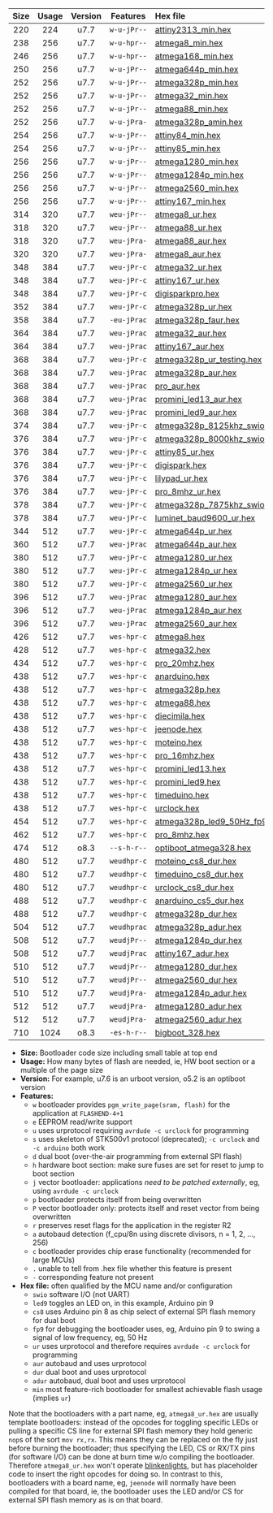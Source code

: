 |Size|Usage|Version|Features|Hex file|
|:-:|:-:|:-:|:-:|:--|
|220|224|u7.7|`w-u-jPr--`|[attiny2313_min.hex](https://raw.githubusercontent.com/stefanrueger/urboot/main/src/all/attiny2313_min.hex)|
|238|256|u7.7|`w-u-hpr--`|[atmega8_min.hex](https://raw.githubusercontent.com/stefanrueger/urboot/main/src/all/atmega8_min.hex)|
|246|256|u7.7|`w-u-hpr--`|[atmega168_min.hex](https://raw.githubusercontent.com/stefanrueger/urboot/main/src/all/atmega168_min.hex)|
|250|256|u7.7|`w-u-jPr--`|[atmega644p_min.hex](https://raw.githubusercontent.com/stefanrueger/urboot/main/src/all/atmega644p_min.hex)|
|252|256|u7.7|`w-u-jPr--`|[atmega328p_min.hex](https://raw.githubusercontent.com/stefanrueger/urboot/main/src/all/atmega328p_min.hex)|
|252|256|u7.7|`w-u-jPr--`|[atmega32_min.hex](https://raw.githubusercontent.com/stefanrueger/urboot/main/src/all/atmega32_min.hex)|
|252|256|u7.7|`w-u-jPr--`|[atmega88_min.hex](https://raw.githubusercontent.com/stefanrueger/urboot/main/src/all/atmega88_min.hex)|
|252|256|u7.7|`w-u-jPra-`|[atmega328p_amin.hex](https://raw.githubusercontent.com/stefanrueger/urboot/main/src/all/atmega328p_amin.hex)|
|254|256|u7.7|`w-u-jPr--`|[attiny84_min.hex](https://raw.githubusercontent.com/stefanrueger/urboot/main/src/all/attiny84_min.hex)|
|254|256|u7.7|`w-u-jPr--`|[attiny85_min.hex](https://raw.githubusercontent.com/stefanrueger/urboot/main/src/all/attiny85_min.hex)|
|256|256|u7.7|`w-u-jPr--`|[atmega1280_min.hex](https://raw.githubusercontent.com/stefanrueger/urboot/main/src/all/atmega1280_min.hex)|
|256|256|u7.7|`w-u-jPr--`|[atmega1284p_min.hex](https://raw.githubusercontent.com/stefanrueger/urboot/main/src/all/atmega1284p_min.hex)|
|256|256|u7.7|`w-u-jPr--`|[atmega2560_min.hex](https://raw.githubusercontent.com/stefanrueger/urboot/main/src/all/atmega2560_min.hex)|
|256|256|u7.7|`w-u-jPr--`|[attiny167_min.hex](https://raw.githubusercontent.com/stefanrueger/urboot/main/src/all/attiny167_min.hex)|
|314|320|u7.7|`weu-jPr--`|[atmega8_ur.hex](https://raw.githubusercontent.com/stefanrueger/urboot/main/src/all/atmega8_ur.hex)|
|318|320|u7.7|`weu-jPr--`|[atmega88_ur.hex](https://raw.githubusercontent.com/stefanrueger/urboot/main/src/all/atmega88_ur.hex)|
|318|320|u7.7|`weu-jPra-`|[atmega88_aur.hex](https://raw.githubusercontent.com/stefanrueger/urboot/main/src/all/atmega88_aur.hex)|
|320|320|u7.7|`weu-jPra-`|[atmega8_aur.hex](https://raw.githubusercontent.com/stefanrueger/urboot/main/src/all/atmega8_aur.hex)|
|348|384|u7.7|`weu-jPr-c`|[atmega32_ur.hex](https://raw.githubusercontent.com/stefanrueger/urboot/main/src/all/atmega32_ur.hex)|
|348|384|u7.7|`weu-jPr-c`|[attiny167_ur.hex](https://raw.githubusercontent.com/stefanrueger/urboot/main/src/all/attiny167_ur.hex)|
|348|384|u7.7|`weu-jPr-c`|[digisparkpro.hex](https://raw.githubusercontent.com/stefanrueger/urboot/main/src/all/digisparkpro.hex)|
|352|384|u7.7|`weu-jPr-c`|[atmega328p_ur.hex](https://raw.githubusercontent.com/stefanrueger/urboot/main/src/all/atmega328p_ur.hex)|
|358|384|u7.7|`-eu-jPrac`|[atmega328p_faur.hex](https://raw.githubusercontent.com/stefanrueger/urboot/main/src/all/atmega328p_faur.hex)|
|364|384|u7.7|`weu-jPrac`|[atmega32_aur.hex](https://raw.githubusercontent.com/stefanrueger/urboot/main/src/all/atmega32_aur.hex)|
|364|384|u7.7|`weu-jPrac`|[attiny167_aur.hex](https://raw.githubusercontent.com/stefanrueger/urboot/main/src/all/attiny167_aur.hex)|
|368|384|u7.7|`weu-jPr-c`|[atmega328p_ur_testing.hex](https://raw.githubusercontent.com/stefanrueger/urboot/main/src/all/atmega328p_ur_testing.hex)|
|368|384|u7.7|`weu-jPrac`|[atmega328p_aur.hex](https://raw.githubusercontent.com/stefanrueger/urboot/main/src/all/atmega328p_aur.hex)|
|368|384|u7.7|`weu-jPrac`|[pro_aur.hex](https://raw.githubusercontent.com/stefanrueger/urboot/main/src/all/pro_aur.hex)|
|368|384|u7.7|`weu-jPrac`|[promini_led13_aur.hex](https://raw.githubusercontent.com/stefanrueger/urboot/main/src/all/promini_led13_aur.hex)|
|368|384|u7.7|`weu-jPrac`|[promini_led9_aur.hex](https://raw.githubusercontent.com/stefanrueger/urboot/main/src/all/promini_led9_aur.hex)|
|374|384|u7.7|`weu-jPr-c`|[atmega328p_8125khz_swio_ur.hex](https://raw.githubusercontent.com/stefanrueger/urboot/main/src/all/atmega328p_8125khz_swio_ur.hex)|
|376|384|u7.7|`weu-jPr-c`|[atmega328p_8000khz_swio_ur.hex](https://raw.githubusercontent.com/stefanrueger/urboot/main/src/all/atmega328p_8000khz_swio_ur.hex)|
|376|384|u7.7|`weu-jPr-c`|[attiny85_ur.hex](https://raw.githubusercontent.com/stefanrueger/urboot/main/src/all/attiny85_ur.hex)|
|376|384|u7.7|`weu-jPr-c`|[digispark.hex](https://raw.githubusercontent.com/stefanrueger/urboot/main/src/all/digispark.hex)|
|376|384|u7.7|`weu-jPr-c`|[lilypad_ur.hex](https://raw.githubusercontent.com/stefanrueger/urboot/main/src/all/lilypad_ur.hex)|
|376|384|u7.7|`weu-jPr-c`|[pro_8mhz_ur.hex](https://raw.githubusercontent.com/stefanrueger/urboot/main/src/all/pro_8mhz_ur.hex)|
|378|384|u7.7|`weu-jPr-c`|[atmega328p_7875khz_swio_ur.hex](https://raw.githubusercontent.com/stefanrueger/urboot/main/src/all/atmega328p_7875khz_swio_ur.hex)|
|378|384|u7.7|`weu-jPr-c`|[luminet_baud9600_ur.hex](https://raw.githubusercontent.com/stefanrueger/urboot/main/src/all/luminet_baud9600_ur.hex)|
|344|512|u7.7|`weu-jPr-c`|[atmega644p_ur.hex](https://raw.githubusercontent.com/stefanrueger/urboot/main/src/all/atmega644p_ur.hex)|
|360|512|u7.7|`weu-jPrac`|[atmega644p_aur.hex](https://raw.githubusercontent.com/stefanrueger/urboot/main/src/all/atmega644p_aur.hex)|
|380|512|u7.7|`weu-jPr-c`|[atmega1280_ur.hex](https://raw.githubusercontent.com/stefanrueger/urboot/main/src/all/atmega1280_ur.hex)|
|380|512|u7.7|`weu-jPr-c`|[atmega1284p_ur.hex](https://raw.githubusercontent.com/stefanrueger/urboot/main/src/all/atmega1284p_ur.hex)|
|380|512|u7.7|`weu-jPr-c`|[atmega2560_ur.hex](https://raw.githubusercontent.com/stefanrueger/urboot/main/src/all/atmega2560_ur.hex)|
|396|512|u7.7|`weu-jPrac`|[atmega1280_aur.hex](https://raw.githubusercontent.com/stefanrueger/urboot/main/src/all/atmega1280_aur.hex)|
|396|512|u7.7|`weu-jPrac`|[atmega1284p_aur.hex](https://raw.githubusercontent.com/stefanrueger/urboot/main/src/all/atmega1284p_aur.hex)|
|396|512|u7.7|`weu-jPrac`|[atmega2560_aur.hex](https://raw.githubusercontent.com/stefanrueger/urboot/main/src/all/atmega2560_aur.hex)|
|426|512|u7.7|`wes-hpr-c`|[atmega8.hex](https://raw.githubusercontent.com/stefanrueger/urboot/main/src/all/atmega8.hex)|
|428|512|u7.7|`wes-hpr-c`|[atmega32.hex](https://raw.githubusercontent.com/stefanrueger/urboot/main/src/all/atmega32.hex)|
|434|512|u7.7|`wes-hpr-c`|[pro_20mhz.hex](https://raw.githubusercontent.com/stefanrueger/urboot/main/src/all/pro_20mhz.hex)|
|438|512|u7.7|`wes-hpr-c`|[anarduino.hex](https://raw.githubusercontent.com/stefanrueger/urboot/main/src/all/anarduino.hex)|
|438|512|u7.7|`wes-hpr-c`|[atmega328p.hex](https://raw.githubusercontent.com/stefanrueger/urboot/main/src/all/atmega328p.hex)|
|438|512|u7.7|`wes-hpr-c`|[atmega88.hex](https://raw.githubusercontent.com/stefanrueger/urboot/main/src/all/atmega88.hex)|
|438|512|u7.7|`wes-hpr-c`|[diecimila.hex](https://raw.githubusercontent.com/stefanrueger/urboot/main/src/all/diecimila.hex)|
|438|512|u7.7|`wes-hpr-c`|[jeenode.hex](https://raw.githubusercontent.com/stefanrueger/urboot/main/src/all/jeenode.hex)|
|438|512|u7.7|`wes-hpr-c`|[moteino.hex](https://raw.githubusercontent.com/stefanrueger/urboot/main/src/all/moteino.hex)|
|438|512|u7.7|`wes-hpr-c`|[pro_16mhz.hex](https://raw.githubusercontent.com/stefanrueger/urboot/main/src/all/pro_16mhz.hex)|
|438|512|u7.7|`wes-hpr-c`|[promini_led13.hex](https://raw.githubusercontent.com/stefanrueger/urboot/main/src/all/promini_led13.hex)|
|438|512|u7.7|`wes-hpr-c`|[promini_led9.hex](https://raw.githubusercontent.com/stefanrueger/urboot/main/src/all/promini_led9.hex)|
|438|512|u7.7|`wes-hpr-c`|[timeduino.hex](https://raw.githubusercontent.com/stefanrueger/urboot/main/src/all/timeduino.hex)|
|438|512|u7.7|`wes-hpr-c`|[urclock.hex](https://raw.githubusercontent.com/stefanrueger/urboot/main/src/all/urclock.hex)|
|454|512|u7.7|`wes-hpr-c`|[atmega328p_led9_50Hz_fp9.hex](https://raw.githubusercontent.com/stefanrueger/urboot/main/src/all/atmega328p_led9_50Hz_fp9.hex)|
|462|512|u7.7|`wes-hpr-c`|[pro_8mhz.hex](https://raw.githubusercontent.com/stefanrueger/urboot/main/src/all/pro_8mhz.hex)|
|474|512|o8.3|`--s-h-r--`|[optiboot_atmega328.hex](https://raw.githubusercontent.com/stefanrueger/urboot/main/src/all/optiboot_atmega328.hex)|
|480|512|u7.7|`weudhpr-c`|[moteino_cs8_dur.hex](https://raw.githubusercontent.com/stefanrueger/urboot/main/src/all/moteino_cs8_dur.hex)|
|480|512|u7.7|`weudhpr-c`|[timeduino_cs8_dur.hex](https://raw.githubusercontent.com/stefanrueger/urboot/main/src/all/timeduino_cs8_dur.hex)|
|480|512|u7.7|`weudhpr-c`|[urclock_cs8_dur.hex](https://raw.githubusercontent.com/stefanrueger/urboot/main/src/all/urclock_cs8_dur.hex)|
|488|512|u7.7|`weudhpr-c`|[anarduino_cs5_dur.hex](https://raw.githubusercontent.com/stefanrueger/urboot/main/src/all/anarduino_cs5_dur.hex)|
|488|512|u7.7|`weudhpr-c`|[atmega328p_dur.hex](https://raw.githubusercontent.com/stefanrueger/urboot/main/src/all/atmega328p_dur.hex)|
|504|512|u7.7|`weudhprac`|[atmega328p_adur.hex](https://raw.githubusercontent.com/stefanrueger/urboot/main/src/all/atmega328p_adur.hex)|
|508|512|u7.7|`weudjPr--`|[atmega1284p_dur.hex](https://raw.githubusercontent.com/stefanrueger/urboot/main/src/all/atmega1284p_dur.hex)|
|508|512|u7.7|`weudjPrac`|[attiny167_adur.hex](https://raw.githubusercontent.com/stefanrueger/urboot/main/src/all/attiny167_adur.hex)|
|510|512|u7.7|`weudjPr--`|[atmega1280_dur.hex](https://raw.githubusercontent.com/stefanrueger/urboot/main/src/all/atmega1280_dur.hex)|
|510|512|u7.7|`weudjPr--`|[atmega2560_dur.hex](https://raw.githubusercontent.com/stefanrueger/urboot/main/src/all/atmega2560_dur.hex)|
|510|512|u7.7|`weudjPra-`|[atmega1284p_adur.hex](https://raw.githubusercontent.com/stefanrueger/urboot/main/src/all/atmega1284p_adur.hex)|
|512|512|u7.7|`weudjPra-`|[atmega1280_adur.hex](https://raw.githubusercontent.com/stefanrueger/urboot/main/src/all/atmega1280_adur.hex)|
|512|512|u7.7|`weudjPra-`|[atmega2560_adur.hex](https://raw.githubusercontent.com/stefanrueger/urboot/main/src/all/atmega2560_adur.hex)|
|710|1024|o8.3|`-es-h-r--`|[bigboot_328.hex](https://raw.githubusercontent.com/stefanrueger/urboot/main/src/all/bigboot_328.hex)|

- **Size:** Bootloader code size including small table at top end
- **Usage:** How many bytes of flash are needed, ie, HW boot section or a multiple of the page size
- **Version:** For example, u7.6 is an urboot version, o5.2 is an optiboot version
- **Features:**
  + `w` bootloader provides `pgm_write_page(sram, flash)` for the application at `FLASHEND-4+1`
  + `e` EEPROM read/write support
  + `u` uses urprotocol requiring `avrdude -c urclock` for programming
  + `s` uses skeleton of STK500v1 protocol (deprecated); `-c urclock` and `-c arduino` both work
  + `d` dual boot (over-the-air programming from external SPI flash)
  + `h` hardware boot section: make sure fuses are set for reset to jump to boot section
  + `j` vector bootloader: applications *need to be patched externally*, eg, using `avrdude -c urclock`
  + `p` bootloader protects itself from being overwritten
  + `P` vector bootloader only: protects itself and reset vector from being overwritten
  + `r` preserves reset flags for the application in the register R2
  + `a` autobaud detection (f_cpu/8n using discrete divisors, n = 1, 2, ..., 256)
  + `c` bootloader provides chip erase functionality (recommended for large MCUs)
  + `.` unable to tell from .hex file whether this feature is present
  + `-` corresponding feature not present
- **Hex file:** often qualified by the MCU name and/or configuration
  + `swio` software I/O (not UART)
  + `led9` toggles an LED on, in this example, Arduino pin 9
  + `cs8` uses Arduino pin 8 as chip select of external SPI flash memory for dual boot
  + `fp9` for debugging the bootloader uses, eg, Arduino pin 9 to swing a signal of low frequency, eg, 50 Hz
  + `ur` uses urprotocol and therefore requires `avrdude -c urclock` for programming
  + `aur` autobaud and uses urprotocol
  + `dur` dual boot and uses urprotocol
  + `adur` autobaud, dual boot and uses urprotocol
  + `min` most feature-rich bootloader for smallest achievable flash usage (implies `ur`)

Note that the bootloaders with a part name, eg, `atmega8_ur.hex` are usually template bootloaders:
instead of the opcodes for toggling specific LEDs or pulling a specific CS line for external SPI
flash memory they hold generic `nop`s of the sort `mov rx,rx`. This means they can be replaced on
the fly just before burning the bootloader; thus specifying the LED, CS or RX/TX pins (for software
I/O) can be done at burn time w/o compiling the bootloader. Therefore `atmega8_ur.hex` won't
operate [blinkenlights](https://en.wikipedia.org/wiki/Blinkenlights), but has placeholder code to
insert the right opcodes for doing so. In contrast to this, bootloaders with a board name, eg,
`jeenode` will normally have been compiled for that board, ie, the bootloader uses the LED and/or
CS for external SPI flash memory as is on that board.
